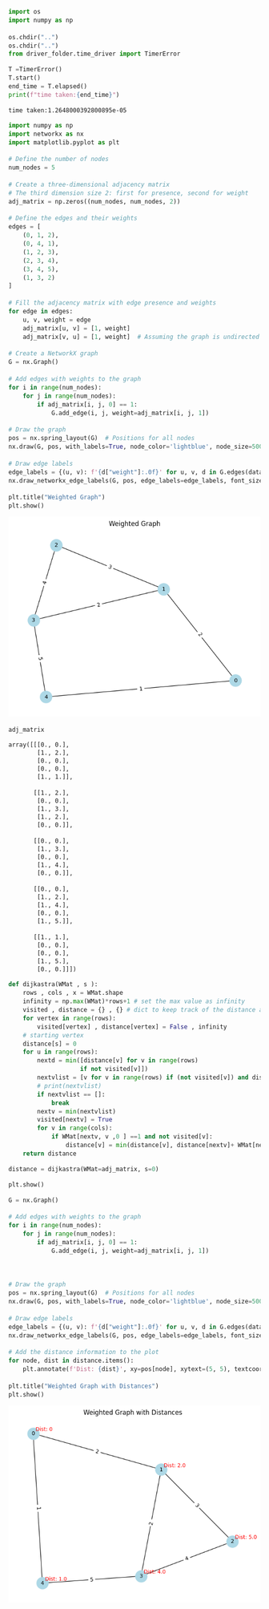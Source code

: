 ```python
import os 
import numpy as np 

os.chdir("..")
os.chdir("..")
from driver_folder.time_driver import TimerError 
```


```python
T =TimerError()
T.start()
end_time = T.elapsed()
print(f"time taken:{end_time}")
```

    time taken:1.2648000392800895e-05



```python
import numpy as np
import networkx as nx
import matplotlib.pyplot as plt

# Define the number of nodes
num_nodes = 5

# Create a three-dimensional adjacency matrix
# The third dimension size 2: first for presence, second for weight
adj_matrix = np.zeros((num_nodes, num_nodes, 2))

# Define the edges and their weights
edges = [
    (0, 1, 2),
    (0, 4, 1),
    (1, 2, 3),
    (2, 3, 4),
    (3, 4, 5),
    (1, 3, 2)
]

# Fill the adjacency matrix with edge presence and weights
for edge in edges:
    u, v, weight = edge
    adj_matrix[u, v] = [1, weight]
    adj_matrix[v, u] = [1, weight]  # Assuming the graph is undirected

# Create a NetworkX graph
G = nx.Graph()

# Add edges with weights to the graph
for i in range(num_nodes):
    for j in range(num_nodes):
        if adj_matrix[i, j, 0] == 1:
            G.add_edge(i, j, weight=adj_matrix[i, j, 1])

# Draw the graph
pos = nx.spring_layout(G)  # Positions for all nodes
nx.draw(G, pos, with_labels=True, node_color='lightblue', node_size=500, font_size=10)

# Draw edge labels
edge_labels = {(u, v): f'{d["weight"]:.0f}' for u, v, d in G.edges(data=True)}
nx.draw_networkx_edge_labels(G, pos, edge_labels=edge_labels, font_size=10)

plt.title("Weighted Graph")
plt.show()

```


    
![png](dijkstra_5_2_files/dijkstra_5_2_2_0.png)
    



```python
adj_matrix
```




    array([[[0., 0.],
            [1., 2.],
            [0., 0.],
            [0., 0.],
            [1., 1.]],
    
           [[1., 2.],
            [0., 0.],
            [1., 3.],
            [1., 2.],
            [0., 0.]],
    
           [[0., 0.],
            [1., 3.],
            [0., 0.],
            [1., 4.],
            [0., 0.]],
    
           [[0., 0.],
            [1., 2.],
            [1., 4.],
            [0., 0.],
            [1., 5.]],
    
           [[1., 1.],
            [0., 0.],
            [0., 0.],
            [1., 5.],
            [0., 0.]]])




```python
def dijkastra(WMat , s ):
    rows , cols , x = WMat.shape 
    infinity = np.max(WMat)*rows+1 # set the max value as infinity 
    visited , distance = {} , {} # dict to keep track of the distance and visited 
    for vertex in range(rows): 
        visited[vertex] , distance[vertex] = False , infinity
    # starting vertex
    distance[s] = 0 
    for u in range(rows):
        nextd = min([distance[v] for v in range(rows)
                    if not visited[v]])
        nextvlist = [v for v in range(rows) if (not visited[v]) and distance[v] == nextd]
        # print(nextvlist)
        if nextvlist == []:
            break
        nextv = min(nextvlist)
        visited[nextv] = True 
        for v in range(cols):
            if WMat[nextv, v ,0 ] ==1 and not visited[v]:
                distance[v] = min(distance[v], distance[nextv]+ WMat[nextv, v,1])
    return distance
```


```python
distance = dijkastra(WMat=adj_matrix, s=0)
```


```python
plt.show()
```


```python
G = nx.Graph()

# Add edges with weights to the graph
for i in range(num_nodes):
    for j in range(num_nodes):
        if adj_matrix[i, j, 0] == 1:
            G.add_edge(i, j, weight=adj_matrix[i, j, 1])



# Draw the graph
pos = nx.spring_layout(G)  # Positions for all nodes
nx.draw(G, pos, with_labels=True, node_color='lightblue', node_size=500, font_size=10)

# Draw edge labels
edge_labels = {(u, v): f'{d["weight"]:.0f}' for u, v, d in G.edges(data=True)}
nx.draw_networkx_edge_labels(G, pos, edge_labels=edge_labels, font_size=10)

# Add the distance information to the plot
for node, dist in distance.items():
    plt.annotate(f'Dist: {dist}', xy=pos[node], xytext=(5, 5), textcoords='offset points', fontsize=10, color='red')

plt.title("Weighted Graph with Distances")
plt.show()
```


    
![png](dijkstra_5_2_files/dijkstra_5_2_7_0.png)
    



```python

```
